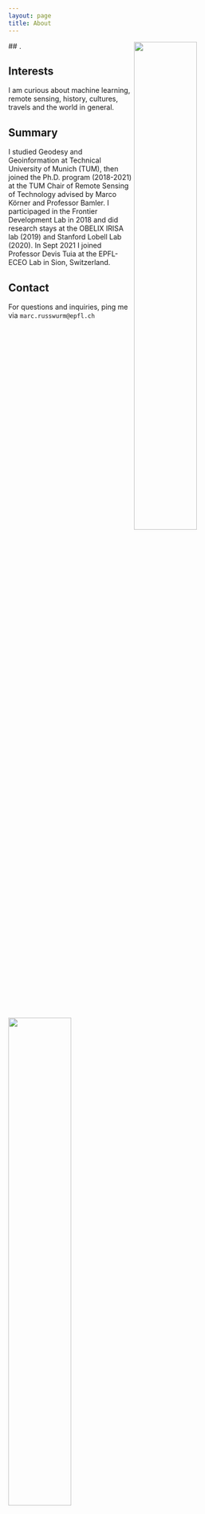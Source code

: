 ```yaml
---
layout: page
title: About
---
```

<div align="left">
  <img width="50%" align="right" src="{{site.url}}about/marc2.jpg" />
  <img width="50%" align="left" src="{{site.url}}about/marc.jpg" />
</div>
## .

## Interests
I am curious about machine learning, remote sensing, history, cultures, travels and the world in general.

## Summary
I studied Geodesy and Geoinformation at Technical University of Munich (TUM), then joined the Ph.D. program (2018-2021) at the TUM Chair of Remote Sensing of Technology advised by Marco Körner and Professor Bamler.
I participaged in the Frontier Development Lab in 2018 and did research stays at the OBELIX IRISA lab (2019) and Stanford Lobell Lab (2020).
In Sept 2021 I joined Professor Devis Tuia at the EPFL-ECEO Lab in Sion, Switzerland.

## Contact

For questions and inquiries, ping me via `marc.russwurm@epfl.ch`
